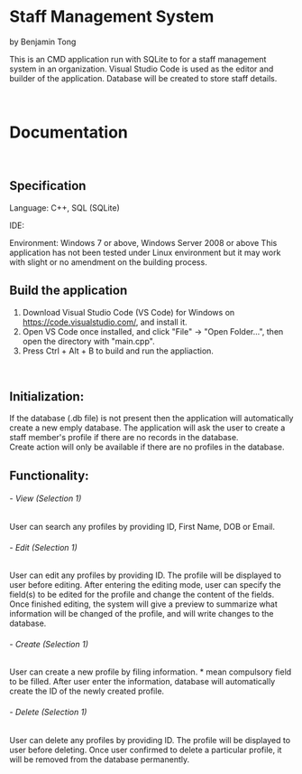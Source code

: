 # Staff Management System
by Benjamin Tong

This is an CMD application run with SQLite to for a staff management system in an organization. Visual Studio Code is used as the editor and builder of the application. Database will be created to store staff details.

<br />

# Documentation
<br />

## Specification

Language: C++, SQL (SQLite)

IDE: 

Environment: Windows 7 or above, Windows Server 2008 or above
This application has not been tested under Linux environment but it may work with slight or no amendment on the building process.



## Build the application
1. Download Visual Studio Code (VS Code) for Windows on https://code.visualstudio.com/, and install it.
2. Open VS Code once installed, and click "File" -> "Open Folder...", then open the directory with "main.cpp".
3. Press Ctrl + Alt + B to build and run the appliaction.
<br />

## Initialization:
If the database (.db file) is not present then the application will automatically create a new emply database. The application will ask the user to create a staff member's profile if there are no records in the database.
<br />
Create action will only be available if there are no profiles in the database.
<br />

## Functionality:
###### - View (Selection 1)
User can search any profiles by providing ID, First Name, DOB or Email.
<br />

###### - Edit (Selection 1)

User can edit any profiles by providing ID. The profile will be displayed to user before editing.
After entering the editing mode, user can specify the field(s) to be edited for the profile and change the content of the fields.
Once finished editing, the system will give a preview to summarize what information will be changed of the profile, and will write changes to the database.

###### - Create (Selection 1)
User can create a new profile by filing information. * mean compulsory field to be filled.
After user enter the information, database will automatically create the ID of the newly created profile.

###### - Delete (Selection 1)
User can delete any profiles by providing ID. The profile will be displayed to user before deleting.
Once user confirmed to delete a particular profile, it will be removed from the database permanently.
